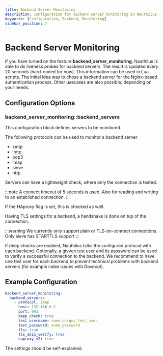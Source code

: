```yaml
---
title: Backend Server Monitoring
description: Configuration for backend server monitoring in Nauthilus
keywords: [Configuration, Backend, Monitoring]
sidebar_position: 7
---
```


# Backend Server Monitoring

If you have turned on the feature **backend_server_monitoring**, Nauthilus is able to do liveness probes for backend servers.
The result is updated every 20 seconds (hard-coded for now). This information can be used in Lua scripts. The initial idea was to
chose a backend server for the Nginx-based authentication process. Other usecases are also possible, depending on your needs.

## Configuration Options

### backend_server_monitoring::backend_servers

This configuration block defines servers to be monitored.

The following protocols can be used to monitor a backend server:

* smtp
* lmtp
* pop3
* imap
* sieve
* http

Servers can have a lightweight check, where only the connection is tested.

:::note
A connect timeout of 5 seconds is used. Also for reading and writing to an established connection.
:::

If the HAproxy flag is set, this is checked as well.

Having TLS settings for a backend, a handshake is done on top of the connection.

:::warning
We currently only support plain or TLS-on-connect connections. Only sieve has STARTTLS support 
:::

If deep checks are enabled, Nauthilus talks the configured protocol with each backend. Optionally, a givven test user and its password can
be used to verify a successful connection to the backend. We recommend to have one test user for each backend to prevent
technical problems with backend servers (for example index issues with Dovecot).

## Example Configuration

```yaml
backend_server_monitoring:
  backend_servers:
    - protocol: imap
      host: 192.168.0.2
      port: 993
      deep_check: true
      test_username: some_unique_test_user
      test_password: some_password
      tls: true
      tls_skip_verify: true
      haproxy_v2: true
```

The settings should be self-explained.